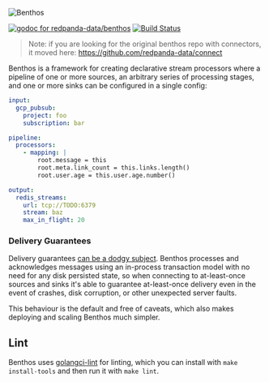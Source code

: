 ![Benthos](icon.png "Benthos")

[![godoc for redpanda-data/benthos][godoc-badge]][godoc-url]
[![Build Status][actions-badge]][actions-url]

> Note: if you are looking for the original benthos repo with connectors, it moved here: https://github.com/redpanda-data/connect


Benthos is a framework for creating declarative stream processors where a pipeline of one or more sources, an arbitrary series of processing stages, and one or more sinks can be configured in a single config:

```yaml
input:
  gcp_pubsub:
    project: foo
    subscription: bar

pipeline:
  processors:
    - mapping: |
        root.message = this
        root.meta.link_count = this.links.length()
        root.user.age = this.user.age.number()

output:
  redis_streams:
    url: tcp://TODO:6379
    stream: baz
    max_in_flight: 20
```

### Delivery Guarantees

Delivery guarantees [can be a dodgy subject](https://youtu.be/QmpBOCvY8mY). Benthos processes and acknowledges messages using an in-process transaction model with no need for any disk persisted state, so when connecting to at-least-once sources and sinks it's able to guarantee at-least-once delivery even in the event of crashes, disk corruption, or other unexpected server faults.

This behaviour is the default and free of caveats, which also makes deploying and scaling Benthos much simpler.

## Lint

Benthos uses [golangci-lint][golangci-lint] for linting, which you can install with `make install-tools` and then run it with `make lint`.

[godoc-badge]: https://pkg.go.dev/badge/github.com/redpanda-data/benthos/v4/public
[godoc-url]: https://pkg.go.dev/github.com/redpanda-data/benthos/v4/public
[actions-badge]: https://github.com/redpanda-data/benthos/actions/workflows/test.yml/badge.svg
[actions-url]: https://github.com/redpanda-data/benthos/actions/workflows/test.yml

[golangci-lint]: https://golangci-lint.run/
